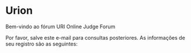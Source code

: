 # Urion

Bem-vindo ao fórum URI Online Judge Forum

Por favor, salve este e-mail para consultas posteriores. As informações de
seu registro são as seguintes:
